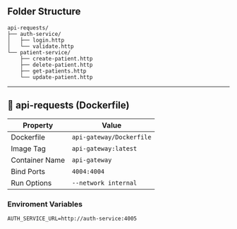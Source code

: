 ## Folder Structure

```
api-requests/
├── auth-service/
│   ├── login.http
│   └── validate.http
└── patient-service/
    ├── create-patient.http
    ├── delete-patient.http
    ├── get-patients.http
    └── update-patient.http
```

---
## 🐳 api-requests (Dockerfile)

| Property         | Value                          |
|------------------|--------------------------------|
| Dockerfile       | `api-gateway/Dockerfile`       |
| Image Tag        | `api-gateway:latest`           |
| Container Name   | `api-gateway`                  |
| Bind Ports       | `4004:4004`                    |
| Run Options      | `--network internal`           |

### Enviroment Variables
```
AUTH_SERVICE_URL=http://auth-service:4005
```

